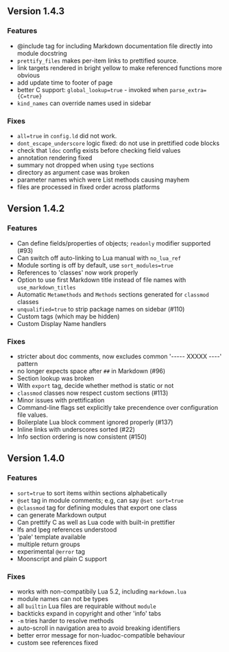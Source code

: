 ## Version 1.4.3

### Features

  * @include tag for including Markdown documentation file directly into module docstring
  * `prettify_files` makes per-item links to prettified source.
  * link targets rendered in bright yellow to make referenced functions more obvious
  * add update time to footer of page
  * better C support: `global_lookup=true` - invoked when `parse_extra={C=true}`
  * `kind_names` can override names used in sidebar
  
### Fixes

  * `all=true` in `config.ld` did not work.
  * `dont_escape_underscore` logic fixed: do not use in prettified code blocks
  * check that `ldoc` config exists before checking field values
  * annotation rendering fixed
  * summary not dropped when using `type` sections
  * directory as argument case was broken
  * parameter names which were List methods causing mayhem
  * files are processed in fixed order across platforms

## Version 1.4.2

### Features

  * Can define fields/properties of objects; `readonly` modifier supported (#93)
  * Can switch off auto-linking to Lua manual with `no_lua_ref`
  * Module sorting is off by default, use `sort_modules=true`
  * References to 'classes' now work properly
  * Option to use first Markdown title instead of file names with `use_markdown_titles`
  * Automatic `Metamethods` and `Methods` sections generated for `classmod` classes
  * `unqualified=true` to strip package names on sidebar (#110)
  * Custom tags (which may be hidden)
  * Custom Display Name handlers

### Fixes

  * stricter about doc comments, now excludes common '----- XXXXX ----' pattern
  * no longer expects space after `##` in Markdown (#96)
  * Section lookup was broken
  * With `export` tag, decide whether method is static or not
  * `classmod` classes now respect custom sections (#113)
  * Minor issues with prettification
  * Command-line flags set explicitly take precendence over configuration file values.
  * Boilerplate Lua block comment ignored properly (#137)
  * Inline links with underscores sorted (#22)
  * Info section ordering is now consistent (#150)

## Version 1.4.0

### Features

  * `sort=true` to sort items within sections alphabetically
  * `@set` tag in module comments; e.g, can say `@set sort=true`
  * `@classmod` tag for defining modules that export one class
  * can generate Markdown output
  * Can prettify C as well as Lua code with built-in prettifier
  * lfs and lpeg references understood
  * 'pale' template available
  * multiple return groups
  * experimental `@error` tag
  * Moonscript and plain C support


### Fixes

  * works with non-compatibily Lua 5.2, including `markdown.lua`
  * module names can not be types
  * all `builtin` Lua files are requirable without `module`
  * backticks expand in copyright and other 'info' tabs
  * `-m` tries harder to resolve methods
  * auto-scroll in navigation area to avoid breaking identifiers
  * better error message for non-luadoc-compatible behaviour
  * custom see references fixed



